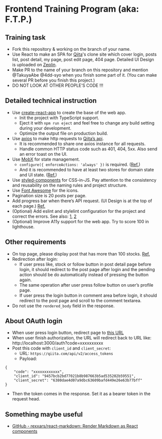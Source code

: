 # Frontend Training Program (aka: F.T.P.)
## Training task
- Fork this repository & working on the branch of your name.
- Use React to make an SPA for [Qiita](https://qiita.com/)'s clone site which cover login, posts list, post detail, my page, post edit page, 404 page. Detailed UI Design is uploaded on [Zeplin](https://zpl.io/2Zjw8lL).
- Make PR to the name of your branch on this repository and mention @TakuyaAbe @4dd-syo when you finish some part of it. (You can make several PR before you finish this project.)
- DO NOT LOOK AT OTHER PEOPLE’S CODE !!!

## Detailed technical instruction
- Use [create-react-app](https://github.com/facebook/create-react-app) to create the base of the web app. 
	- Init the project with TypeScript support.
	- Eject it with `npm run eject` and feel free to change any build setting during your development.
	- Optimize the output file on production build.
- Use [axios](https://github.com/axios/axios)  to make http requests to [Qiita’s api](https://qiita.com/api/v2/docs). 
	- It is recommended to share one axios instance for all requests.
	- Handle common HTTP status code such as 401, 404, 5xx. Also send an error toast on the UI.
- Use [MobX](https://github.com/mobxjs/mobx) for state management.
	-  `configure({ enforceActions: 'always' })` is required. ([Ref.](https://github.com/mobxjs/mobx/blob/gh-pages/docs/refguide/api.md#configure))  
	- And it is recommended to have at least two stores for domain state and UI state. ([Ref.](https://mobx.js.org/best/store.html))
- Use [styled-components](https://www.styled-components.com/)  for CSS-in-JS. Pay attention to the consistency and reusability on the naming rules and project structure.
- Use [Font Awesome](https://fontawesome.com/start) for the icons.
- Pagination size is 20 posts per page.
- Add progress bar when there’s API request. (UI Design is at the top of each page.) [Ref.](https://github.com/rikmms/progress-bar-4-axios)
- (Optional) Add eslint and stylelint configuration for the project and correct the errors. See also: [1](https://github.com/fourdigit/eslint-config-fourdigit), [2](https://github.com/fourdigit/gulpset/blob/master/.stylelintrc.js)
- (Optional) Improve A11y support for the web app. Try to score 100 in lighthouse.

## Other requirements
- On top page, please display post that has more than 100 stocks. [Ref.](https://help.qiita.com/ja/articles/qiita-search-options)
- Redirection after login:
	- If user press like, stock or follow button in post detail page before login, it should redirect to the post page after login and the pending action should be do automatically instead of pressing the button again.
	- The same operation after user press follow button on user’s profile page.
	- If user press the login button in comment area before login, it should redirect to the post page and scroll to the comment textarea.
- Do not use the `rendered_body` field in the response.

## About OAuth login
- When user press login button, redirect page to [this URL](https://qiita.com/api/v2/oauth/authorize?client_id=9457bcb2bd77021b8b987663b5ad535202b59551&scope=read_qiita%20write_qiita)
- When user finish authorization, the URL will redirect back to URL like: http://localhost:3000/auth?code=xxxxxxxxxx
- Post this code with `client_id` and `client_secret`:
	- URL: `https://qiita.com/api/v2/access_tokens`
	- Payload: 
```
{
	"code": "xxxxxxxxxxxx",
	"client_id": "9457bcb2bd77021b8b987663b5ad535202b59551",
	"client_secret": "6380dae4d07a9dbc63609bafd449e26e63b77bff"
}
```
- Then the token comes in the response. Set it as a bearer token in the request head.

## Something maybe useful
- [GitHub - rexxars/react-markdown: Render Markdown as React components](https://github.com/rexxars/react-markdown)